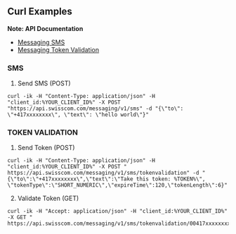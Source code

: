 ## <a id='overview'>Curl Examples</a> 

<p class="note">
 <strong>Note: API Documentation</strong>
 <ul>
 <li><a href="https://rawgit.com/wiki/swisscom-api/doc/API_docs/messaging/messaging_sms_v1.html" target="_blank">Messaging SMS</a> </li>
 <li><a href="https://rawgit.com/wiki/swisscom-api/doc/API_docs/messaging/messaging_tokenvalidation_v1.html" target="_blank">Messaging Token Validation</a></li>
 </ul>
</p>

### <a id='overview'>SMS</a>

1. Send SMS (POST)
```
curl -ik -H "Content-Type: application/json" -H "client_id:%YOUR_CLIENT_ID%" -X POST "https://api.swisscom.com/messaging/v1/sms" -d "{\"to\": \"+417xxxxxxxx\", \"text\": \"hello world\"}"
```

### <a id='overview'>TOKEN VALIDATION</a> 

1. Send Token (POST)
```
curl -ik -H "Content-Type: application/json" -H "client_id:%YOUR_CLIENT_ID%" -X POST " https://api.swisscom.com/messaging/v1/sms/tokenvalidation" -d "{\"to\":\"+417xxxxxxxx\",\"text\":\"Take this token: %TOKEN%\", \"tokenType\":\"SHORT_NUMERIC\",\"expireTime\":120,\"tokenLength\":6}"
```

2. Validate Token (GET)
```
curl -ik -H "Accept: application/json" -H "client_id:%YOUR_CLIENT_ID%" -X GET " https://api.swisscom.com/messaging/v1/sms/tokenvalidation/00417xxxxxxxx/%RECEIVED_TOKEN_GOES_HERE%"
```